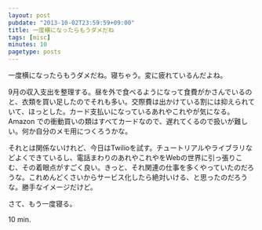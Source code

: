 ```yaml
---
layout: post
pubdate: "2013-10-02T23:59:59+09:00"
title: 一度横になったらもうダメだね
tags: [misc]
minutes: 10
pagetype: posts
---
```

一度横になったらもうダメだね。寝ちゃう。変に疲れているんだよね。

9月の収入支出を整理する。昼を外で食べるようになって食費がかさんでいるのと、衣類を買い足したのでそれも多い。交際費は出かけている割には抑えられていて、ほっとした。カード支払いになっているあれやこれやが気になる。Amazon での衝動買いの類はすべてカードなので、遅れてくるので扱いが難しい。何か自分のメモ用につくろうかな。

それとは関係ないけれど、今日はTwilioを試す。チュートリアルやライブラリなどよくできているし、電話まわりのあれやこれやをWebの世界に引っ張りこむ、その着眼点がすごく良い。きっと、それ関連の仕事を多くやっていたのだろうな。これめんどくさいからサービス化したら絶対いける、と思ったのだろうな。勝手なイメージだけど。

さて、もう一度寝る。

10 min.
